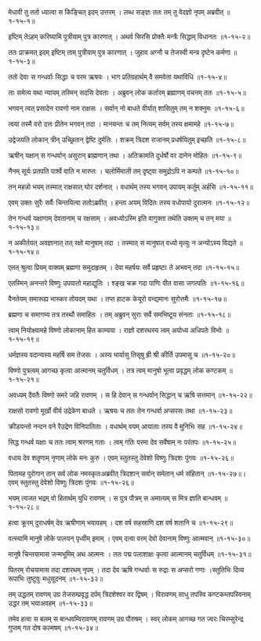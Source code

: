 मेधावी तु ततो ध्यात्वा स किङ्चित् इदम् उत्तरम् ।
लब्ध सङ्ज्ञः ततः तम् तु वेदज्ञो नृपम् अब्रवीत् ॥१-१५-१॥

इष्टिम् तेऽहम् करिष्यामि पुत्रीयाम् पुत्र कारणात् ।
अथर्व सिरसि प्रोक्तैः मन्त्रैः सिद्धाम् विधानतः ॥१-१५-२॥

ततः प्राक्रमत् इदम् इष्टिम् ताम् पुत्रीयाम् पुत्र कारणात् ।
जुहाव अग्नौ च तेजस्वी मन्त्र दृष्टेन कर्मणा ॥१-१५-३॥

ततो देवाः स गन्धर्वाः सिद्धाः च परम ऋषयः ।
भाग प्रतिग्रहार्थम् वै समवेता यथाविधि ॥१-१५-४॥

ताः समेत्य यथा न्यायम् तस्मिन् सदसि देवताः ।
अब्रुवन् लोक कर्तारम् ब्रह्माणम् वचनम् ततः ॥१-१५-५॥

भगवन् त्वत् प्रसादेन रावणो नाम राक्षसः ।
सर्वान् नो बाधते वीर्यात् शासितुम् तम् न शक्नुमः ॥१-१५-६॥

त्वया तस्मै वरो दत्तः प्रीतेन भगवन् तदा ।
मानयन्तः च तम् नित्यम् सर्वम् तस्य क्षमामहे ॥१-१५-७॥

उद्वेजयति लोकान् त्रीन् उच्छ्रितान् द्वेष्टि दुर्मतिः ।
शक्रम् त्रिदश राजानम् प्रधर्षयितुम् इच्छति ॥१-१५-८॥

ऋषीन् यक्षान् स गन्धर्वान् असुरान् ब्राह्मणान् तथा ।
अतिक्रामति दुर्धर्षो वर दानेन मोहितः ॥१-१५-९॥

नैनम् सूर्यः प्रतपति पार्श्वे वाति न मारुतः ।
चलोर्मिमाली तम् दृष्ट्वा समुद्रोऽपि न कम्पते ॥१-१५-१०॥

तन् महन्नो भयम् तस्मात् राक्षसात् घोर दर्शनात् ।
वधार्थम् तस्य भगवन् उपायम् कर्तुम् अर्हसि ॥१-१५-११॥

एवम् उक्तः सुरैः सर्वैः चिन्तयित्वा ततोऽब्रवीत् ।
हन्ता अयम् विदितः तस्य वधोपायो दुरात्मनः ॥१-१५-१२॥

तेन गन्धर्व यक्षाणाम् देवतानाम् च रक्षसाम् ।
अवध्योऽस्मि इति वागुक्ता तथेति उक्तम् च तन् मया ॥१-१५-१३॥

न अकीर्तयत् अवज्ञानात् तत् रक्षो मानुषाम् तदा ।
तस्मात् स मानुषात् वध्यो मृत्युः न अन्योऽस्य विद्यते ॥१-१५-१४॥

एतत् श्रुत्वा प्रियम् वाक्यम् ब्रह्मणा समुदाहृतम् ।
देवा महर्षयः सर्वे प्रहृष्टाः ते अभवन् तदा ॥१-१५-१५॥

एतस्मिन् अनन्तरे विष्णुः उपयातो महाद्युतिः ।
श्ङ्ख चक्र गदा पाणिः पीत वासा जगत्पतिः ॥१-१५-१६॥

वैनतेयम् समारूह्य भास्कर तोयदम् यथा ।
तप्त हाटक केयूरो वन्द्यमानः सुरोत्तमैः ॥१-१५-१७॥

ब्रह्मणा च समागम्य तत्र तस्थौ समाहितः ।
तम् अब्रुवन् सुराः सर्वे समभिष्टूय संनताः ॥१-१५-१८॥

त्वाम् नियोक्ष्यामहे विष्णो लोकानाम् हित काम्यया ।
राज्ञो दशरथस्य त्वम् अयोध्य अधिपतेः विभोः ॥१-१५-१९॥

धर्मज्ञस्य वदान्यस्य महर्षि सम तेजसः ।
अस्य भार्यासु तिसृषु ह्री श्री कीर्ति उपमासु च ॥१-१५-२०॥

विष्णो पुत्रत्वम् आगच्छ कृत्वा आत्मानम् चतुर्विधम् ।
तत्र त्वम् मानुषो भूत्वा प्रवृद्धम् लोक कण्टकम् ॥१-१५-२१॥

अवध्यम् दैवतैः विष्णो समरे जहि रावणम् ।
स हि देवान् स गन्धर्वान् सिद्धान् च ऋषि सत्तमान् ॥१-१५-२२॥

राक्षसो रावणो मूर्खो वीर्य उद्रेकेण बाधते ।
ऋषयः च ततः तेन गन्धर्वा अप्सरसः तथा ॥१-१५-२३॥

क्रीडयन्तो नन्दन वने रैउद्रेण विनिपातिताः ।
वधार्थम् वयम् आयाताः तस्य वै मुनिभिः सह ॥१-१५-२४॥

सिद्ध गन्धर्व यक्षाः च ततः त्वाम् श्ररणम् गताः ।
त्वम् गतिः परमा देव सर्वेषाम् नः परंतपः ॥१-१५-२५॥

वधाय देव शतॄणाम् नृणाम् लोके मनः कुरु ।
एवम् स्तुतस्तु देवेशो विष्णुः त्रिदशः पुंगवः ॥१-१५-२६॥

पितामह पुरोगान् तान् सर्व लोक नमस्कृतःअब्रवीत् त्रिदशान् सर्वान् समेतान् धर्म संहितान् ॥१-१५-२७॥।
एवम् स्तुतस्तु देवेशो विष्णुः त्रिदशः पुंगवः ॥१-१५-२६॥

भयम् त्यजत भद्रम् वो हितार्थम् युधि रावणम् ।
स पुत्र पौत्रम् स अमात्यम् स मित्र ज्ञाति बान्धवम् ॥१-१५-२८॥

हत्वा क्रूरम् दुराधर्षम् देव ऋषीणाम् भयावहम् ।
दश वर्ष सहस्राणि दश वर्ष शतानि च ॥१-१५-२९॥

वत्स्यामि मानुषे लोके पालयन् पृध्वीम् इमाम् ।
एवम् दत्वा वरम् देवो देवानाम् विष्णुः आत्मवान् ॥१-१५-३०॥

मानुषे चिन्तयामास जन्मभूमिम् अथ आत्मनः ।
ततः पद्म पलाशाक्षः कृत्वा आत्मानम् चतुर्विधम् ॥१-१५-३१॥

पितरम् रोचयामास तदा दशरथम् नृपम् ।
तदा देव ऋषि गन्धर्वाः स रुद्राः स अप्सरो गणाः ।स्तुतिभिः दिव्य रूपाभिः तुष्टुवुः मधुसूदनम् ॥१-१५-३२॥

तम् उद्धतम् रावणम् उग्र तेजसम्प्रवृद्ध दर्पम् त्रिदशेश्वर वर द्विषम् ।
विरावणम् साधु तपस्वि कण्टकम्तपस्विनाम् उद्धर तम् भयाअवहम् ॥१-१५-३३॥

तमेव हत्वा स बलम् स बान्धवम्विरावणम् रावणम् उग्र पौरुषम् ।
स्वर् लोकम् आगच्छ गत ज्वरः चिरम्सुरेन्द्र गुप्तम् गत दोष कल्मषम् ॥१-१५-३४॥

